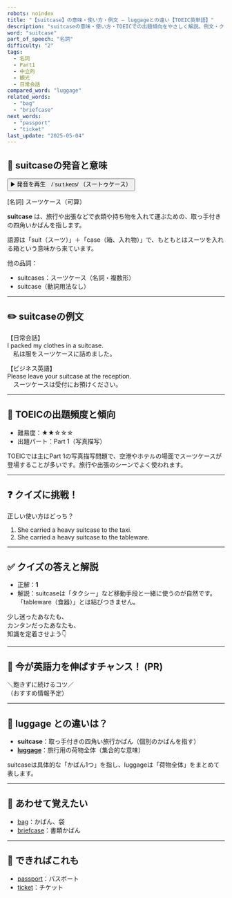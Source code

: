 ```yaml
---
robots: noindex
title: "【suitcase】の意味・使い方・例文 ― luggageとの違い【TOEIC英単語】"
description: "suitcaseの意味・使い方・TOEICでの出題傾向をやさしく解説。例文・クイズ付きでluggageとの違いもわかりやすく学べます。"
word: "suitcase"
part_of_speech: "名詞"
difficulty: "2"
tags:
  - 名詞
  - Part1
  - 中立的
  - 観光
  - 日常会話
compared_word: "luggage"
related_words:
  - "bag"
  - "briefcase"
next_words:
  - "passport"
  - "ticket"
last_update: "2025-05-04"
---
```


## 🔰 suitcaseの発音と意味

<button class="play-audio" onclick="playTTS('suitcase')">
  <span class="play-audio-main">
    ▶️ 発音を再生　/ˈsuːt.keɪs/
  </span>
  <span class="play-audio-sub">
    （スートゥケース）
  </span>
</button>

[名詞] スーツケース（可算）

**suitcase** は、旅行や出張などで衣類や持ち物を入れて運ぶための、取っ手付きの四角いかばんを指します。

語源は「suit（スーツ）」＋「case（箱、入れ物）」で、もともとはスーツを入れる箱という意味から来ています。

他の品詞：  
- suitcases：スーツケース（名詞・複数形）
- suitcase（動詞用法なし）

---

## ✏️ suitcaseの例文

【日常会話】  
I packed my clothes in a suitcase.  
　私は服をスーツケースに詰めました。

【ビジネス英語】  
Please leave your suitcase at the reception.  
　スーツケースは受付にお預けください。

---

## 🎯 TOEICの出題頻度と傾向

- 難易度：★★☆☆☆
- 出題パート：Part 1（写真描写）

TOEICでは主にPart 1の写真描写問題で、空港やホテルの場面でスーツケースが登場することが多いです。旅行や出張のシーンでよく使われます。

---

## ❓ クイズに挑戦！

正しい使い方はどっち？

1. She carried a heavy suitcase to the taxi.  
2. She carried a heavy suitcase to the tableware.

---

## ✅ クイズの答えと解説

- 正解：**1**
- 解説：suitcaseは「タクシー」など移動手段と一緒に使うのが自然です。「tableware（食器）」とは結びつきません。

少し迷ったあなたも、  
カンタンだったあなたも、  
知識を定着させよう👇️

---

## 🚀 今が英語力を伸ばすチャンス！ (PR)

<div class="info-center">
＼飽きずに続けるコツ／<br>  
（おすすめ情報予定）
</div>

---

## 🤔  luggage との違いは？

- **suitcase**：取っ手付きの四角い旅行かばん（個別のかばんを指す）
- **[luggage](/word/luggage)**：旅行用の荷物全体（集合的な意味）

suitcaseは具体的な「かばん1つ」を指し、luggageは「荷物全体」をまとめて表します。

---

## 🧩 あわせて覚えたい

- [bag](/word/bag)：かばん、袋
- [briefcase](/word/briefcase)：書類かばん

---

## 📖 できればこれも

- [passport](/word/passport)：パスポート
- [ticket](/word/ticket)：チケット

<!-- cvid: aid10_bid27 -->
